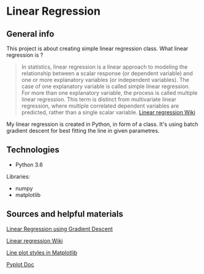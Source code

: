 # Linear Regression
## General info
This project is about creating simple linear regression class. What linear regression is ?

>In statistics, linear regression is a linear approach to modeling the relationship between a scalar response (or dependent variable) and one or more explanatory variables (or independent variables). The case of one explanatory variable is called simple linear regression. For more than one explanatory variable, the process is called multiple linear regression. This term is distinct from multivariate linear regression, where multiple correlated dependent variables are predicted, rather than a single scalar variable.
[Linear regression Wiki](https://en.wikipedia.org/wiki/Linear_regression)

My linear regression is created in Python, in form of a class. It's using batch gradient descent for best fitting the line in given parametres.


## Technologies
* Python 3.6

Libraries:
* numpy
* matplotlib

## Sources and helpful materials
[Linear Regression using Gradient Descent](https://towardsdatascience.com/linear-regression-using-gradient-descent-97a6c8700931)

[Linear regression Wiki](https://en.wikipedia.org/wiki/Linear_regression)

[Line plot styles in Matplotlib](https://www.pythoninformer.com/python-libraries/matplotlib/line-plots/)

[Pyplot Doc](https://matplotlib.org/tutorials/introductory/pyplot.html)
